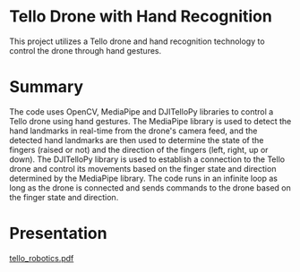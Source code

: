 # Tello Drone with Hand Recognition
This project utilizes a Tello drone and hand recognition technology to control the drone through hand gestures.

# Summary
The code uses OpenCV, MediaPipe and DJITelloPy libraries to control a Tello drone using hand gestures. The MediaPipe library is used to detect the hand landmarks in real-time from the drone's camera feed, and the detected hand landmarks are then used to determine the state of the fingers (raised or not) and the direction of the fingers (left, right, up or down). The DJITelloPy library is used to establish a connection to the Tello drone and control its movements based on the finger state and direction determined by the MediaPipe library. The code runs in an infinite loop as long as the drone is connected and sends commands to the drone based on the finger state and direction.

# Presentation
[tello_robotics.pdf](https://github.com/ShonKhundiashvili/Tello-Drone/files/10555252/tello_robotics.pdf)
